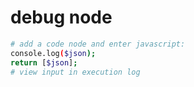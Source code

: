 # debug node

```bash
# add a code node and enter javascript:
console.log($json);
return [$json];
# view input in execution log
```
